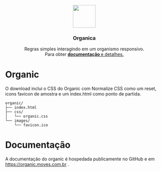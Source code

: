 <p align="center">
  <a href="http://organic.moves.com.br">
    <img src="http://organic.moves.com.br/assets/images/organic-beta.svg" width=72 height=72>
  </a>

  <h3 align="center">Organica</h3>

  <p align="center">
    Regras simples interagindo em um organismo responsivo.
    <br>
    Para obter <a href="http://organic.moves.com.br"><strong>documentação </strong> e detalhes.</a>
  </p>
</p>

# Organic

O download inclui o CSS do Organic com Normalize CSS como um reset, icons favicon de amostra e um index.html como ponto de partida.

```
organic/
├── index.html
├── css/
│   └── organic.css
└── images/
    └── favicon.ico

```
# Documentação

A documentação do organic é hospedada publicamente no GitHub e em https://organic.moves.com.br .